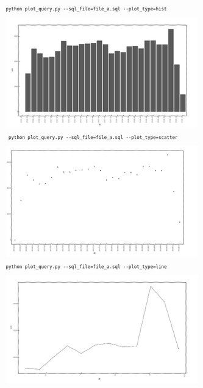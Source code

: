 ```
python plot_query.py --sql_file=file_a.sql --plot_type=hist
```
![alt text](https://raw.githubusercontent.com/dxe4/plot_sql_query/master/docs/Screenshot%20from%202018-11-03%2015-04-13.png)



```
 python plot_query.py --sql_file=file_a.sql --plot_type=scatter
```
![alt text](https://raw.githubusercontent.com/dxe4/plot_sql_query/master/docs/Screenshot%20from%202018-11-03%2015-04-29.png)


```
python plot_query.py --sql_file=file_a.sql --plot_type=line
```

![alt text](https://raw.githubusercontent.com/dxe4/plot_sql_query/master/docs/Screenshot%20from%202018-11-03%2015-26-57.png)
